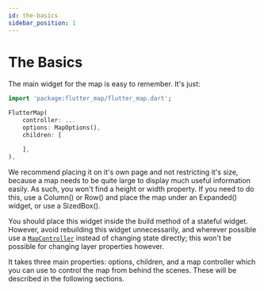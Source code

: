 ```yaml
---
id: the-basics
sidebar_position: 1
---
```


# The Basics

The main widget for the map is easy to remember. It's just:

``` dart
import 'package:flutter_map/flutter_map.dart';

FlutterMap(
    controller: ...
    options: MapOptions(),
    children: [

    ],
),
```

We recommend placing it on it's own page and not restricting it's size, because a map needs to be quite large to display much useful information easily. As such, you won't find a height or width property. If you need to do this, use a Column() or Row() and place the map under an Expanded() widget, or use a SizedBox().

You should place this widget inside the build method of a stateful widget. However, avoid rebuilding this widget unnecessarily, and wherever possible use a [`MapController`](controller) instead of changing state directly; this won't be possible for changing layer properties however.

It takes three main properties: options, children, and a map controller which you can use to control the map from behind the scenes. These will be described in the following sections.
